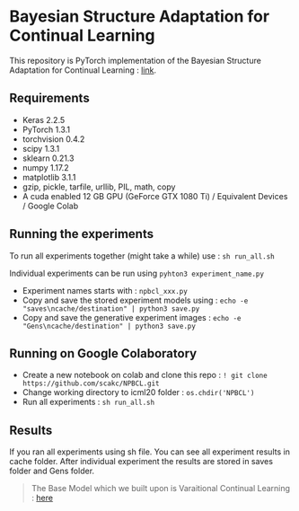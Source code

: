 # Bayesian Structure Adaptation for Continual Learning
This repository is PyTorch implementation of the Bayesian Structure Adaptation for Continual Learning : [link](https://arxiv.org/abs/1912.03624).

## Requirements
  * Keras 2.2.5
  * PyTorch 1.3.1
  * torchvision 0.4.2
  * scipy 1.3.1
  * sklearn 0.21.3
  * numpy 1.17.2
  * matplotlib 3.1.1
  * gzip, pickle, tarfile, urllib, PIL, math, copy
  * A cuda enabled 12 GB GPU (GeForce GTX 1080 Ti) / Equivalent Devices / Google Colab 

## Running the experiments
To run all experiments together (might take a while) use : `sh run_all.sh`

Individual experiments can be run using `pyhton3 experiment_name.py`
- Experiment names starts with : `npbcl_xxx.py`
- Copy and save the stored experiment models using : `echo -e "saves\ncache/destination" | python3 save.py`
- Copy and save the generative experiment images : `echo -e "Gens\ncache/destination" | python3 save.py`

## Running on Google Colaboratory
- Create a new notebook on colab and clone this repo : `! git clone https://github.com/scakc/NPBCL.git`
- Change working directory to icml20 folder : `os.chdir('NPBCL')`
- Run all experiments : `sh run_all.sh`

## Results
If you ran all experiments using sh file. You can see all experiment results in cache folder.
After individual experiment the results are stored in saves folder and Gens folder.


>The Base Model which we built upon is Varaitional Continual Learning : [here](https://github.com/nvcuong/variational-continual-learning)
